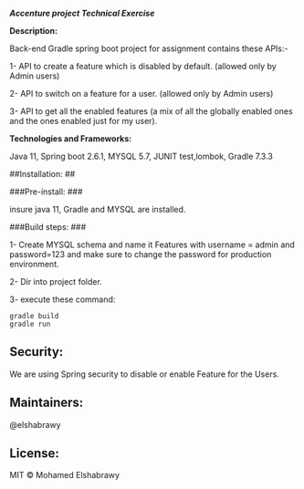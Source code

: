 ***Accenture project Technical Exercise***

**Description:**

Back-end Gradle spring boot project for assignment contains these APIs:- 

1- API to create a feature which is disabled by default. (allowed only by Admin users)

2- API to switch on a feature for a user. (allowed only by Admin users)

3- API to get all the enabled features (a mix of all the globally enabled ones and the ones enabled just for my user).

**Technologies and Frameworks:**

Java 11, Spring boot 2.6.1, MYSQL 5.7, JUNIT test,lombok, Gradle 7.3.3

##Installation: ##

###Pre-install: ###

insure java 11, Gradle and MYSQL are installed.

###Build steps: ###

1- Create MYSQL schema and name it Features with username = admin and password=123 and make sure to change the password for production environment.

2- Dir into project folder.

3- execute these command: 

    gradle build
    gradle run
    

## Security:

We are using Spring security to disable or enable Feature for the Users. 

## Maintainers:

@elshabrawy

## License:

MIT © Mohamed Elshabrawy


